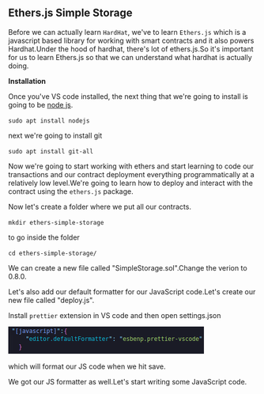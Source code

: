## Ethers.js Simple Storage

Before we can actually learn `HardHat`, we've to learn `Ethers.js` which is a javascript based library for working with smart contracts and it also powers Hardhat.Under the hood of hardhat, there's lot of ethers.js.So it's important for us to learn Ethers.js so that we can understand what hardhat is actually doing.

**Installation**

Once you've VS code installed, the next thing that we're going to install is going to be [node js](https://nodejs.org/en/download/).

`sudo apt install nodejs`

next we're going to install git

`sudo apt install git-all`

Now we're going to start working with ethers and start learning to code our transactions and our contract deployment everything programmatically at a relatively low level.We're going to learn how to deploy and interact with the contract using the `ethers.js` package.

Now let's create a folder where we put all our contracts.

`mkdir ethers-simple-storage`

to go inside the folder

`cd ethers-simple-storage/`

We can create a new file called "SimpleStorage.sol".Change the verion to 0.8.0.

Let's also add our default formatter for our JavaScript code.Let's create our new file called "deploy.js".

Install `prettier` extension in VS code and then open settings.json

![js](Images/m1.png)

which will format our JS code when we hit save.

We got our JS formatter as well.Let's start writing some JavaScript code.


